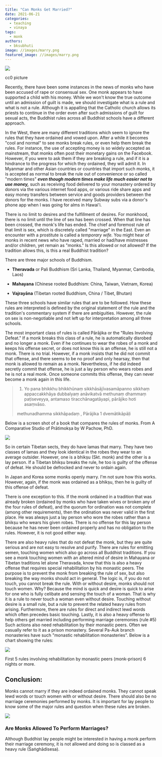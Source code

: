 ```yaml
---
title: "Can Monks Get Married?"
date: 2021-06-21
categories: 
  - teaching
  - vinaya
tags: 
  - monk
authors: 
  - bksubhuti
image: //images/marry.png
featured_image: //images/marry.png
---
```


![](/images/marry.png)

cc0 picture

Recently, there have been some instances in the news of monks who have been accused of rape or consensual sex. One monk appears to have supported a child with his money. While we won't know the true outcome until an admission of guilt is made, we should investigate what is a rule and what is not a rule. Although it is appalling that the Catholic church allows its priests to continue in the order even after such admissions of guilt for sexual acts, the Buddhist rules across all Buddhist schools have a different approach.

In the West, there are many different traditions which seem to ignore the rules that they have ordained and vowed upon. After a while it becomes "cool and normal" to see monks break rules, or even help them break the rules. For instance, the use of accepting money is so widely accepted as mainstream, that monks often post their monetary gains on the Facebook. However, if you were to ask them if they are breaking a rule, and if it is a hindrance to the progress for which they ordained, they will admit it. In Myanmar and other Asian countries or countries that import such monks, it is accepted as normal to break the rule out of convenience or so called "modern times" _**even though modern times make life much easier not to use money,**_ such as receiving food delivered to your monastery ordered by donors via the various internet food apps, or various ride share apps and easy money transfers between service and goods providers between the donors for the monks. I have received many Subway subs via a donor's phone app when I was going for alms in Hawai'i.

There is no limit to desires and the fulfillment of desires. For monkhood, there is no limit until the line of sex has been crossed. When that line has been crossed, the monk's life has ended. The chief and foremost rule of that limit is sex, which is discretely called "marriage" in the East. Even an encounter with a prostitute is called a _temporary wife._ You might hear of monks in recent news who have raped, married or had/have mistresses and/or children, yet remain as "monks." Is this allowed or not allowed? If the tradition allows this, is this a real Buddhist tradition?

There are three major schools of Buddhism.

- **Theravada** or Pali Buddhism (Sri Lanka, Thailand, Myanmar, Cambodia, Laos)

- **Mahayana** (Chinese rooted Buddhism: China, Taiwan, Vietnam, Korea)

- **Vajrayāna** (Tibetan rooted Buddhism, China / Tibet, Bhutan)

These three schools have similar rules that are to be followed. How these rules are interpreted is defined by the original statement of the rule and the tradition's commentary system if there are ambiguities. However, the rule on sex is non-negotiable and not left up for interpretation among all three schools.

The most important class of rules is called Pārājika or the "Rules Involving Defeat." If a monk breaks this class of a rule, he is automatically disrobed and no longer a monk. Even if he continues to wear the robes of a monk and keeps his offense secret, or does not know this is an offense, he is still not a monk. There is no trial. However, if a monk insists that he did not commit that offense, and there seems to be no proof and only hearsay, then that monk is allowed to remain as a monk. Nevertheless, if he did indeed secretly commit that offense, he is just a lay person who wears robes and he is not a real monk. Once someone commits this offense, they can never become a monk again in this life.

> 1. Yo pana bhikkhu bhikkhūnaṃ sikkhāsājīvasamāpanno sikkhaṃ appaccakkhāya dubbalyaṃ anāvikatvā methunaṃ dhammaṃ paṭiseveyya, antamaso tiracchānagatāyapi, pārājiko hoti asaṃvāso.
> 
> methunadhamma sikkhāpadaṃ , Pārājika 1 dvemātikāpāḷi

Below is a screen shot of a book that compares the rules of monks. From A Comparative Studio of Prātimokṣa by W Pachow, PhD.

![](/images/paraj-compare.png)

So in certain Tibetan sects, they do have lamas that marry. They have two classes of lamas and they look identical in the robes they wear to an average outsider. However, one is a bhikṣu (Skt. monk) and the other is a lay person. If a Tibetan bhikṣu breaks the rule, he too is guilty of the offense of defeat. He should be defrocked and never to ordain again.

In Japan and Korea some monks openly marry. I'm not sure how this works. However, again, if the monk was ordained as a bhikṣu, then he is guilty of this offense of defeat.

There is one exception to this. If the monk ordained in a tradition that was already broken (ordained by monks who have taken wives or broken any of the four rules of defeat), and the quorum for ordination was not complete (among other requirements), then the ordination was never valid in the first place. He was always just a lay person who wore the robes rather than a bhikṣu who wears his given robes. There is no offense for this lay person because he has never been ordained properly and has no obligation to the rules. However, it is not good either way.

There are also heavy rules that do not defeat the monk, but they are quite serious and are not easy to resolve and purify. There are rules for emitting semen, touching women which also go across all Buddhist traditions. If you see a monk touching women with an altered mind of desire in Mahayana or Tibetan traditions let alone Theravada, know that this is also a heavy offense that requires special rehabilitation by his monastic peers. The purpose is to prevent the monk from breaking the rule of sex, but also breaking the way monks should act in general. The logic is, if you do not touch, you cannot break the rule. With or without desire, monks should not touch women. Why? Because the mind is quick and desire is quick to arise for one who is fully celibate and sensing the touch of a woman. That is why it is a rule to never touch a woman even without desire. Touching without desire is a small rule, but a rule to prevent the related heavy rules from arising. Furthermore, there are rules for direct and indirect lewd words which often precedes basic touching. Lastly, it is also a heavy offense to help others get married including performing marriage ceremonies (rule #5) Such actions also need rehabilitation by their monastic peers. Often we casually refer to it as a prison monastery. Several Pa-Auk branch monasteries have such "monastic rehabilitation monasteries". Below is a chart showing the rules:

![](/images/sd-chart-compare.png)

First 5 rules involving rehabilitation by monastic peers (monk-prison) 6 nights or more.

## Conclusion:

Monks cannot marry if they are indeed ordained monks. They cannot speak lewd words or touch women with or without desire. There should also be no marriage ceremonies performed by monks. It is important for lay people to know some of the major rules and question when these rules are broken.

![](/images/monk-marriage-dalle.png)

### Are Monks Allowed To Perform Marriages?

Although Buddhist lay people might be interested in having a monk perform their marriage ceremony, it is not allowed and doing so is classed as a heavy rule (Saṅghādisesa).